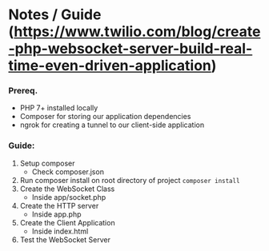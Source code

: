 # Notes / Guide (https://www.twilio.com/blog/create-php-websocket-server-build-real-time-even-driven-application)

### Prereq.
- PHP 7+ installed locally
- Composer for storing our application dependencies
- ngrok for creating a tunnel to our client-side application

### Guide:
1. Setup composer
    - Check composer.json
2. Run composer install on root directory of project
    ``` composer install ```
3. Create the WebSocket Class
    - Inside app/socket.php
4. Create the HTTP server
    - Inside app.php
5. Create the Client Application
    - Inside index.html
6. Test the WebSocket Server